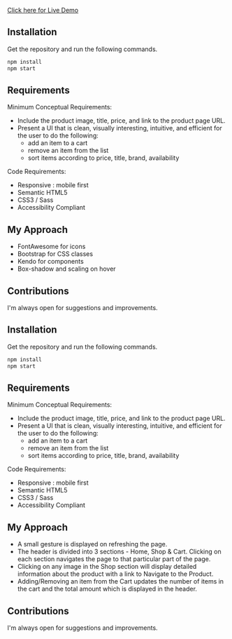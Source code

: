 [Click here for Live Demo](https://paragrajhans.github.io/shopping-cart/)

## Installation

Get the repository and run the following commands.

```bash
npm install
npm start
```

## Requirements

Minimum Conceptual Requirements:

- Include the product image, title, price, and link to the product page URL.
- Present a UI that is clean, visually interesting, intuitive, and efficient for the user to do the following:
  - add an item to a cart
  - remove an item from the list
  - sort items according to price, title, brand, availability

Code Requirements:

- Responsive : mobile first
- Semantic HTML5
- CSS3 / Sass
- Accessibility Compliant

## My Approach

- FontAwesome for icons
- Bootstrap for CSS classes
- Kendo for components
- Box-shadow and scaling on hover

## Contributions

I'm always open for suggestions and improvements.

## Installation

Get the repository and run the following commands.

```bash
npm install
npm start
```

## Requirements

Minimum Conceptual Requirements:

- Include the product image, title, price, and link to the product page URL.
- Present a UI that is clean, visually interesting, intuitive, and efficient for the user to do the following:
  - add an item to a cart
  - remove an item from the list
  - sort items according to price, title, brand, availability

Code Requirements:

- Responsive : mobile first
- Semantic HTML5
- CSS3 / Sass
- Accessibility Compliant

## My Approach

- A small gesture is displayed on refreshing the page.
- The header is divided into 3 sections - Home, Shop & Cart. Clicking on each section navigates the page to that particular part of the page.
- Clicking on any image in the Shop section will display detailed information about the product with a link to Navigate to the Product.
- Adding/Removing an item from the Cart updates the number of items in the cart and the total amount which is displayed in the header.

## Contributions

I'm always open for suggestions and improvements.
